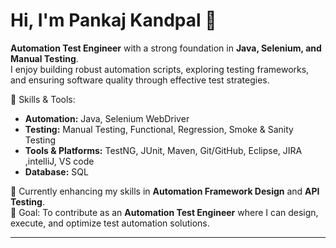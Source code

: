 # Hi, I'm Pankaj Kandpal 👋  

 **Automation Test Engineer** with a strong foundation in **Java, Selenium, and Manual Testing**.  
I enjoy building robust automation scripts, exploring testing frameworks, and ensuring software quality through effective test strategies.  

🔹 Skills & Tools:  
- **Automation:** Java, Selenium WebDriver 
- **Testing:** Manual Testing, Functional, Regression, Smoke & Sanity Testing  
- **Tools & Platforms:** TestNG, JUnit, Maven, Git/GitHub, Eclipse, JIRA ,intelliJ, VS code 
- **Database:** SQL  

🌱 Currently enhancing my skills in **Automation Framework Design** and **API Testing**.  
🎯 Goal: To contribute as an **Automation Test Engineer** where I can design, execute, and optimize test automation solutions.  

---
